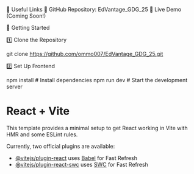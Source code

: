 🔗 Useful Links
📌 GitHub Repository: EdVantage_GDG_25
📌 Live Demo (Coming Soon!)

🚀 Getting Started

1️⃣ Clone the Repository

git clone https://github.com/ommo007/EdVantage_GDG_25.git

2️⃣ Set Up Frontend

npm install   # Install dependencies
npm run dev   # Start the development server

# React + Vite

This template provides a minimal setup to get React working in Vite with HMR and some ESLint rules.

Currently, two official plugins are available:

- [@vitejs/plugin-react](https://github.com/vitejs/vite-plugin-react/blob/main/packages/plugin-react/README.md) uses [Babel](https://babeljs.io/) for Fast Refresh
- [@vitejs/plugin-react-swc](https://github.com/vitejs/vite-plugin-react-swc) uses [SWC](https://swc.rs/) for Fast Refresh
